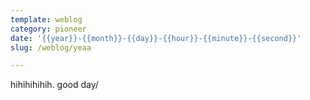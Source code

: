 ```yaml
---
template: weblog
category: pioneer
date: '{{year}}-{{month}}-{{day}}-{{hour}}-{{minute}}-{{second}}'
slug: /weblog/yeaa

---
```

hihihihihih. good day/
